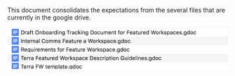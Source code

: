 This document consolidates the expectations from the several files that are currently in the google drive.

![Current documents in the drive](Terra_Documents.png)

